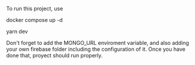 To run this project, use

docker compose up -d

yarn dev

Don't forget to add the MONGO_URL enviroment variable, and also adding your own firebase folder including
the configuration of it. Once you have done that, proyect should run properly.